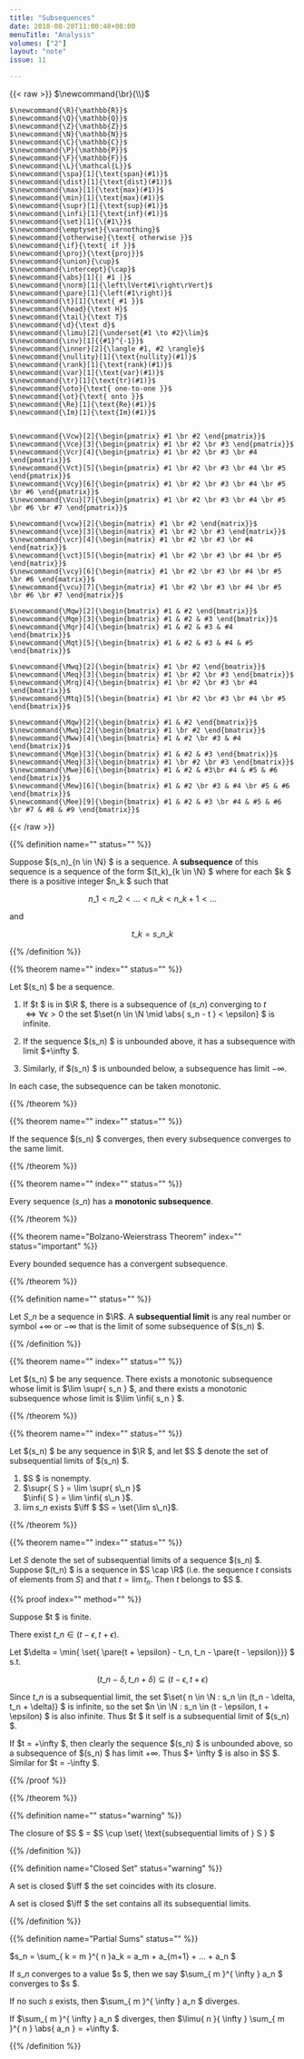 ```yaml
---
title: "Subsequences"
date: 2018-08-20T11:00:48+08:00
menuTitle: "Analysis"
volumes: ["2"]
layout: "note"
issue: 11

---
```


<!--more-->

<div class="latex-macros">
  {{< raw >}}
    $\newcommand{\br}{\\}$

    $\newcommand{\R}{\mathbb{R}}$
    $\newcommand{\Q}{\mathbb{Q}}$
    $\newcommand{\Z}{\mathbb{Z}}$
    $\newcommand{\N}{\mathbb{N}}$
    $\newcommand{\C}{\mathbb{C}}$
    $\newcommand{\P}{\mathbb{P}}$
    $\newcommand{\F}{\mathbb{F}}$
    $\newcommand{\L}{\mathcal{L}}$
    $\newcommand{\spa}[1]{\text{span}(#1)}$
    $\newcommand{\dist}[1]{\text{dist}(#1)}$
    $\newcommand{\max}[1]{\text{max}(#1)}$
    $\newcommand{\min}[1]{\text{max}(#1)}$
    $\newcommand{\supr}[1]{\text{sup}(#1)}$
    $\newcommand{\infi}[1]{\text{inf}(#1)}$
    $\newcommand{\set}[1]{\{#1\}}$
    $\newcommand{\emptyset}{\varnothing}$
    $\newcommand{\otherwise}{\text{ otherwise }}$
    $\newcommand{\if}{\text{ if }}$
    $\newcommand{\proj}{\text{proj}}$
    $\newcommand{\union}{\cup}$
    $\newcommand{\intercept}{\cap}$
    $\newcommand{\abs}[1]{| #1 |}$
    $\newcommand{\norm}[1]{\left\lVert#1\right\rVert}$
    $\newcommand{\pare}[1]{\left(#1\right)}$
    $\newcommand{\t}[1]{\text{ #1 }}$
    $\newcommand{\head}{\text H}$
    $\newcommand{\tail}{\text T}$
    $\newcommand{\d}{\text d}$
    $\newcommand{\limu}[2]{\underset{#1 \to #2}\lim}$
    $\newcommand{\inv}[1]{{#1}^{-1}}$
    $\newcommand{\inner}[2]{\langle #1, #2 \rangle}$
    $\newcommand{\nullity}[1]{\text{nullity}(#1)}$
    $\newcommand{\rank}[1]{\text{rank}(#1)}$
    $\newcommand{\var}[1]{\text{var}(#1)}$
    $\newcommand{\tr}[1]{\text{tr}(#1)}$
    $\newcommand{\oto}{\text{ one-to-one }}$
    $\newcommand{\ot}{\text{ onto }}$
    $\newcommand{\Re}[1]{\text{Re}(#1)}$
    $\newcommand{\Im}[1]{\text{Im}(#1)}$


    $\newcommand{\Vcw}[2]{\begin{pmatrix} #1 \br #2 \end{pmatrix}}$
    $\newcommand{\Vce}[3]{\begin{pmatrix} #1 \br #2 \br #3 \end{pmatrix}}$
    $\newcommand{\Vcr}[4]{\begin{pmatrix} #1 \br #2 \br #3 \br #4 \end{pmatrix}}$
    $\newcommand{\Vct}[5]{\begin{pmatrix} #1 \br #2 \br #3 \br #4 \br #5 \end{pmatrix}}$
    $\newcommand{\Vcy}[6]{\begin{pmatrix} #1 \br #2 \br #3 \br #4 \br #5 \br #6 \end{pmatrix}}$
    $\newcommand{\Vcu}[7]{\begin{pmatrix} #1 \br #2 \br #3 \br #4 \br #5 \br #6 \br #7 \end{pmatrix}}$

    $\newcommand{\vcw}[2]{\begin{matrix} #1 \br #2 \end{matrix}}$
    $\newcommand{\vce}[3]{\begin{matrix} #1 \br #2 \br #3 \end{matrix}}$
    $\newcommand{\vcr}[4]{\begin{matrix} #1 \br #2 \br #3 \br #4 \end{matrix}}$
    $\newcommand{\vct}[5]{\begin{matrix} #1 \br #2 \br #3 \br #4 \br #5 \end{matrix}}$
    $\newcommand{\vcy}[6]{\begin{matrix} #1 \br #2 \br #3 \br #4 \br #5 \br #6 \end{matrix}}$
    $\newcommand{\vcu}[7]{\begin{matrix} #1 \br #2 \br #3 \br #4 \br #5 \br #6 \br #7 \end{matrix}}$

    $\newcommand{\Mqw}[2]{\begin{bmatrix} #1 & #2 \end{bmatrix}}$
    $\newcommand{\Mqe}[3]{\begin{bmatrix} #1 & #2 & #3 \end{bmatrix}}$
    $\newcommand{\Mqr}[4]{\begin{bmatrix} #1 & #2 & #3 & #4 \end{bmatrix}}$
    $\newcommand{\Mqt}[5]{\begin{bmatrix} #1 & #2 & #3 & #4 & #5 \end{bmatrix}}$

    $\newcommand{\Mwq}[2]{\begin{bmatrix} #1 \br #2 \end{bmatrix}}$
    $\newcommand{\Meq}[3]{\begin{bmatrix} #1 \br #2 \br #3 \end{bmatrix}}$
    $\newcommand{\Mrq}[4]{\begin{bmatrix} #1 \br #2 \br #3 \br #4 \end{bmatrix}}$
    $\newcommand{\Mtq}[5]{\begin{bmatrix} #1 \br #2 \br #3 \br #4 \br #5 \end{bmatrix}}$

    $\newcommand{\Mqw}[2]{\begin{bmatrix} #1 & #2 \end{bmatrix}}$
    $\newcommand{\Mwq}[2]{\begin{bmatrix} #1 \br #2 \end{bmatrix}}$
    $\newcommand{\Mww}[4]{\begin{bmatrix} #1 & #2 \br #3 & #4 \end{bmatrix}}$
    $\newcommand{\Mqe}[3]{\begin{bmatrix} #1 & #2 & #3 \end{bmatrix}}$
    $\newcommand{\Meq}[3]{\begin{bmatrix} #1 \br #2 \br #3 \end{bmatrix}}$
    $\newcommand{\Mwe}[6]{\begin{bmatrix} #1 & #2 & #3\br #4 & #5 & #6 \end{bmatrix}}$
    $\newcommand{\Mew}[6]{\begin{bmatrix} #1 & #2 \br #3 & #4 \br #5 & #6 \end{bmatrix}}$
    $\newcommand{\Mee}[9]{\begin{bmatrix} #1 & #2 & #3 \br #4 & #5 & #6 \br #7 & #8 & #9 \end{bmatrix}}$
  {{< /raw >}}
</div>

{{% definition name="" status="" %}}

Suppose $(s\_n)\_{n \in \N} $ is a sequence. A **subsequence** of this sequence is a sequence of the form $(t\_k)\_{k \in \N} $ where for each $k $ there is a positive integer $n\_k $ such that

$$n\_1 < n\_2 < ... < n\_k < n\_{k+1} < ... \tag{1}$$

and

$$t\_k = s\_{n\_k} \tag{2}$$

{{% /definition %}}

{{% theorem name="" index="" status="" %}}

Let $(s\_n) $ be a sequence.

1. If $t $ is in $\R $, there is a subsequence of $(s\_n)$ converging to $t$ <br>$\iff \forall \epsilon > 0$ the set $\set{n \in \N \mid \abs{ s\_n - t } < \epsilon} $ is infinite.

2. If the sequence $(s\_n) $ is unbounded above, it has a subsequence with limit $+\infty $.

3. Similarly, if $(s\_n) $ is unbounded below, a subsequence has limit $-\infty$.

In each case, the subsequence can be taken monotonic.

{{% /theorem %}}

{{% theorem name="" index="" status="" %}}

If the sequence $(s\_n) $ converges, then every subsequence converges to the same limit.

{{% /theorem %}}

{{% theorem name="" index="" status="" %}}

Every sequence $(s\_n)$ has a **monotonic subsequence**.

{{% /theorem %}}

{{% theorem name="Bolzano-Weierstrass Theorem" index="" status="important" %}}

Every bounded sequence has a convergent subsequence.

{{% /theorem %}}

{{% definition name="" status="" %}}

Let $S\_n$ be a sequence in $\R$. A **subsequential limit** is any real number or symbol $+\infty$ or $-\infty$ that is the limit of some subsequence of $(s\_n) $.

{{% /definition %}}

{{% theorem name="" index="" status="" %}}

Let $(s\_n) $ be any sequence. There exists a monotonic subsequence whose limit is $\lim \supr{ s\_n } $, and there exists a monotonic subsequence whose limit is $\lim \infi{ s\_n } $.

{{% /theorem %}}

{{% theorem name="" index="" status="" %}}

Let $(s\_n) $ be any sequence in $\R $, and let $S $ denote the set of subsequential limits of $(s\_n) $.

1. $S $ is nonempty.
2. $\supr{ S } = \lim \supr{ s\_n }$ <br>$\infi{ S } = \lim \infi{ s\_n }$.
3. $\lim s\_n$ exists $\iff $ $S = \set{\lim s\_n}$.

{{% /theorem %}}

{{% theorem name="" index="" status="" %}}

Let $S$ denote the set of subsequential limits of a sequence $(s\_n) $. Suppose $(t\_n) $ is a sequence in $S \cap \R$  (i.e. the sequence $t$ consists of elements from $S$) and that $t = \lim t_n$. Then $t$ belongs to $S $.

{{% proof index="" method="" %}}

Suppose $t $ is finite.

There exist $t\_n \in  (t- \epsilon, t+ \epsilon)$.

Let $\delta = \min{ \set{ \pare{t + \epsilon} - t\_n, t\_n - \pare{t - \epsilon}}} $ s.t.

$$(t\_n - \delta, t\_n + \delta) \subseteq (t - \epsilon, t + \epsilon) $$

Since $t\_n$ is a subsequential limit, the set $\set{ n \in \N : s\_n \in (t\_n - \delta, t\_n + \delta)} $ is infinite, so the set $n \in \N : s\_n \in (t - \epsilon, t + \epsilon) $ is also infinite. Thus $t $ it self is a subsequential limit of $(s\_n) $.

If $t = +\infty $, then clearly the sequence $(s\_n) $ is unbounded above, so a subsequence of $(s\_n) $ has limit $+ \infty$. Thus $+ \infty $ is also in $S $. Similar for $t = -\infty $.

{{% /proof %}}

{{% /theorem %}}

{{% definition name="" status="warning" %}}

The closure of $S $ = $S \cup \set{ \text{subsequential limits of } S } $

{{% /definition %}}

{{% definition name="Closed Set" status="warning" %}}

A set is closed $\iff $ the set coincides with its closure.

A set is closed $\iff $ the set contains all its subsequential limits.

{{% /definition %}}

{{% definition name="Partial Sums" status="" %}}

$s\_n = \sum\_{ k = m }^{ n }a\_k = a\_m + a\_{m+1} + ... + a\_n $

If $s\_n$ converges to a value $s $, then we say $\sum\_{ m }^{ \infty } a\_n $ converges to $s $.

If no such $s$ exists, then $\sum\_{ m }^{ \infty } a\_n $ diverges.

If $\sum\_{ m }^{ \infty } a\_n $ diverges, then $\limu{ n }{ \infty } \sum\_{ m }^{ n } \abs{ a\_n } = +\infty $.

{{% /definition %}}


